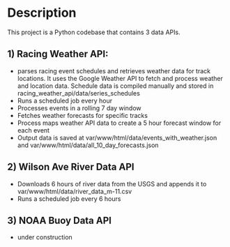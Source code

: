# Description

This project is a Python codebase that contains 3 data APIs.

## 1) Racing Weather API:

- parses racing event schedules and retrieves weather data for track locations. It uses the Google Weather API to fetch and process weather and location data.
Schedule data is compiled manually and stored in racing_weather_api/data/series_schedules
- Runs a scheduled job every hour
- Processes events in a rolling 7 day window
- Fetches weather forecasts for specific tracks
- Process maps weather API data to create a 5 hour forecast window for each event
- Output data is saved at var/www/html/data/events_with_weather.json and var/www/html/data/all_10_day_forecasts.json

## 2) Wilson Ave River Data API

- Downloads 6 hours of river data from the USGS and appends it to var/www/html/data/river_data_m-11.csv
- Runs a scheduled job every 6 hours

## 3) NOAA Buoy Data API

- under construction